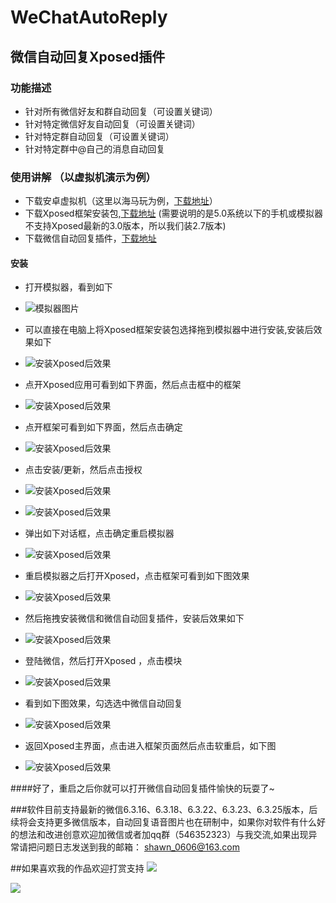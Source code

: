 # WeChatAutoReply

## 微信自动回复Xposed插件

### 功能描述
- 针对所有微信好友和群自动回复（可设置关键词）
- 针对特定微信好友自动回复（可设置关键词）
- 针对特定群自动回复（可设置关键词）
- 针对特定群中@自己的消息自动回复


### 使用讲解 （以虚拟机演示为例）
- 下载安卓虚拟机（这里以海马玩为例，[下载地址](http://droid4x.haimawan.com/?from=000000928)）
- 下载Xposed框架安装包,[下载地址](http://yun.baidu.com/share/link?shareid=3961827207&uk=2669050263&third=0) (需要说明的是5.0系统以下的手机或模拟器不支持Xposed最新的3.0版本，所以我们装2.7版本)
- 下载微信自动回复插件，[下载地址](https://pan.baidu.com/s/1c2oQ1uo)

#### 安装
- 打开模拟器，看到如下

- ![模拟器图片](https://github.com/shawn0606/WeChatAutoReply/blob/master/imgs/xp_1.jpeg)

- 可以直接在电脑上将Xposed框架安装包选择拖到模拟器中进行安装,安装后效果如下

- ![安装Xposed后效果](https://github.com/shawn0606/WeChatAutoReply/blob/master/imgs/xp_2.jpeg)

- 点开Xposed应用可看到如下界面，然后点击框中的框架

- ![安装Xposed后效果](https://github.com/shawn0606/WeChatAutoReply/blob/master/imgs/xp_3.jpeg)

- 点开框架可看到如下界面，然后点击确定

- ![安装Xposed后效果](https://github.com/shawn0606/WeChatAutoReply/blob/master/imgs/xp_4.jpeg)

- 点击安装/更新，然后点击授权

- ![安装Xposed后效果](https://github.com/shawn0606/WeChatAutoReply/blob/master/imgs/xp_12.jpeg)
- ![安装Xposed后效果](https://github.com/shawn0606/WeChatAutoReply/blob/master/imgs/xp_5.jpeg)

- 弹出如下对话框，点击确定重启模拟器 
- ![安装Xposed后效果](https://github.com/shawn0606/WeChatAutoReply/blob/master/imgs/xp_6.jpeg)


- 重启模拟器之后打开Xposed，点击框架可看到如下图效果 
- ![安装Xposed后效果](https://github.com/shawn0606/WeChatAutoReply/blob/master/imgs/xp_7.jpeg)


- 然后拖拽安装微信和微信自动回复插件，安装后效果如下 
- ![安装Xposed后效果](https://github.com/shawn0606/WeChatAutoReply/blob/master/imgs/xp_8.jpeg)


- 登陆微信，然后打开Xposed ，点击模块
- ![安装Xposed后效果](https://github.com/shawn0606/WeChatAutoReply/blob/master/imgs/xp_9.jpeg)


- 看到如下图效果，勾选选中微信自动回复
- ![安装Xposed后效果](https://github.com/shawn0606/WeChatAutoReply/blob/master/imgs/xp_10.jpeg)


- 返回Xposed主界面，点击进入框架页面然后点击软重启，如下图
- ![安装Xposed后效果](https://github.com/shawn0606/WeChatAutoReply/blob/master/imgs/xp_11.jpeg)

####好了，重启之后你就可以打开微信自动回复插件愉快的玩耍了~

###软件目前支持最新的微信6.3.16、6.3.18、6.3.22、6.3.23、6.3.25版本，后续将会支持更多微信版本，自动回复语音图片也在研制中，如果你对软件有什么好的想法和改进创意欢迎加微信或者加qq群（546352323）与我交流,如果出现异常请把问题日志发送到我的邮箱： shawn_0606@163.com


##如果喜欢我的作品欢迎打赏支持
![](https://github.com/shawn0606/WeChatAutoReply/blob/master/imgs/wechat_pay.png)

![](https://github.com/shawn0606/WeChatAutoReply/blob/master/imgs/ali_pay.JPG)
